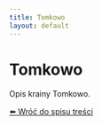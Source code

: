 ```yaml
---
title: Tomkowo
layout: default
---
```


# Tomkowo

Opis krainy Tomkowo.

[⬅️ Wróć do spisu treści](../index.md)
